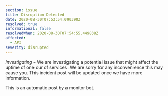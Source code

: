 ```yaml
---
section: issue
title: Disruption Detected
date: 2020-08-30T07:53:54.090390Z
resolved: true
informational: false
resolvedWhen: 2020-08-30T07:54:55.449838Z
affected:
  - API
severity: disrupted
---
```

*Investigating* - We are investigating a potential issue that might affect the uptime of one our of services. We are sorry for any inconvenience this may cause you. This incident post will be updated once we have more information.

This is an automatic post by a monitor bot.
        